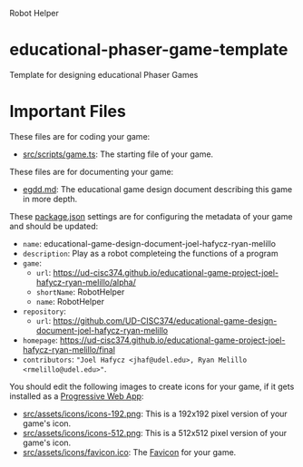Robot Helper
# educational-phaser-game-template

Template for designing educational Phaser Games

# Important Files

These files are for coding your game:

* [src/scripts/game.ts](src/scripts/game.ts): The starting file of your game.

These files are for documenting your game:
 
* [egdd.md](egdd.md): The educational game design document describing this game in more depth.

These [package.json](package.json) settings are for configuring the metadata of your game and should be updated:

* `name`: educational-game-design-document-joel-hafycz-ryan-melillo
* `description`: Play as a robot completeing the functions of a program
* `game`:
    * `url`: https://ud-cisc374.github.io/educational-game-project-joel-hafycz-ryan-melillo/alpha/
    * `shortName`: RobotHelper
    * `name`: RobotHelper
* `repository`:
    * `url`: https://github.com/UD-CISC374/educational-game-design-document-joel-hafycz-ryan-melillo
* `homepage`: https://ud-cisc374.github.io/educational-game-project-joel-hafycz-ryan-melillo/final
* `contributors`: `"Joel Hafycz <jhaf@udel.edu>, Ryan Melillo <rmelillo@udel.edu>"`.

You should edit the following images to create icons for your game, if it gets installed as a [Progressive Web App](https://medium.com/@amberleyjohanna/seriously-though-what-is-a-progressive-web-app-56130600a093):

* [src/assets/icons/icons-192.png](src/assets/icons/icons-192.png): This is a 192x192 pixel version of your game's icon.
* [src/assets/icons/icons-512.png](src/assets/icons/icons-512.png): This is a 512x512 pixel version of your game's icon.
* [src/assets/icons/favicon.ico](src/assets/icons/favicon.ico): The [Favicon](https://en.wikipedia.org/wiki/Favicon) for your game.

